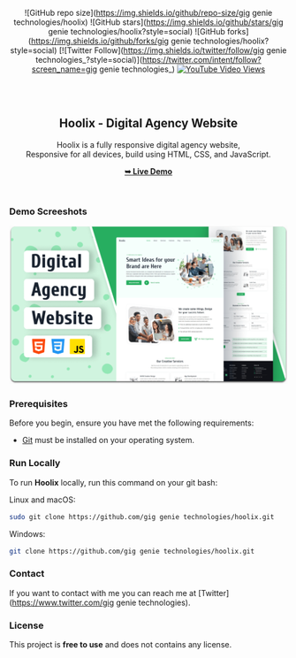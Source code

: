 <div align="center">
  
  ![GitHub repo size](https://img.shields.io/github/repo-size/gig genie technologies/hoolix)
  ![GitHub stars](https://img.shields.io/github/stars/gig genie technologies/hoolix?style=social)
  ![GitHub forks](https://img.shields.io/github/forks/gig genie technologies/hoolix?style=social)
[![Twitter Follow](https://img.shields.io/twitter/follow/gig genie technologies_?style=social)](https://twitter.com/intent/follow?screen_name=gig genie technologies_)
  [![YouTube Video Views](https://img.shields.io/youtube/views/5J01tEPlF3A?style=social)](https://youtu.be/5J01tEPlF3A)

  <br />
  <br />

  <h2 align="center">Hoolix - Digital Agency Website</h2>

  Hoolix is a fully responsive digital agency website, <br />Responsive for all devices, build using HTML, CSS, and JavaScript.

  <a href="https://gig genie technologies.github.io/hoolix/"><strong>➥ Live Demo</strong></a>

</div>

<br />

### Demo Screeshots

![Hoolix Desktop Demo](./readme-images/desktop.png "Desktop Demo")

### Prerequisites

Before you begin, ensure you have met the following requirements:

* [Git](https://git-scm.com/downloads "Download Git") must be installed on your operating system.

### Run Locally

To run **Hoolix** locally, run this command on your git bash:

Linux and macOS:

```bash
sudo git clone https://github.com/gig genie technologies/hoolix.git
```

Windows:

```bash
git clone https://github.com/gig genie technologies/hoolix.git
```

### Contact

If you want to contact with me you can reach me at [Twitter](https://www.twitter.com/gig genie technologies).

### License

This project is **free to use** and does not contains any license.
